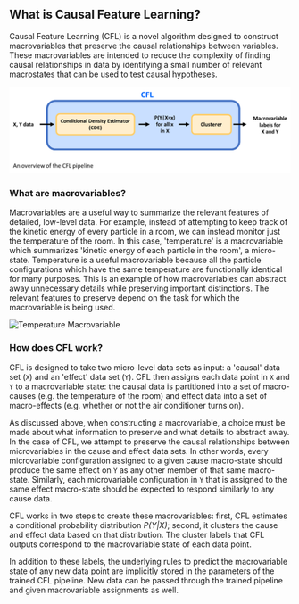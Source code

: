 ## What is Causal Feature Learning? 


Causal Feature Learning (CFL) is a novel algorithm designed to construct
macrovariables that preserve the causal relationships between variables. These
macrovariables are intended to reduce the complexity of finding causal
relationships in data by identifying a small number of relevant macrostates that
can be used to test causal hypotheses. 

![Overview of CFL pipeline](../img/CFLpipeline.png "overview of CFL pipeline")

### What are macrovariables? 

Macrovariables are a useful way to summarize the relevant features of detailed,
low-level data. For example, instead of attempting to keep track of the kinetic
energy of every particle in a room, we can instead monitor just the temperature
of the room. In this case, 'temperature' is a macrovariable which summarizes
'kinetic energy of each particle in the room', a micro-state. Temperature is a
useful macrovariable because all the particle configurations which have the same
temperature are functionally identical for many purposes. This is an example of
how macrovariables can abstract away unnecessary details while preserving
important distinctions. The relevant features to preserve depend on the task for
which the macrovariable is being used. 

![Temperature Macrovariable](../img/temp_macrovar.png "Temperature is a
macrovariable")

### How does CFL work? 

CFL is designed to take two micro-level data sets as input: a 'causal' data set
(`X`) and an 'effect' data set (`Y`). CFL then assigns each data point in `X`
and `Y` to a macrovariable state: the causal data is partitioned into a set of
macro-causes (e.g. the temperature of the room) and effect data into a set of
macro-effects (e.g. whether or not the air conditioner turns on). 


As discussed above, when constructing a macrovariable, a choice must be made
about what information to preserve and what details to abstract away. In the
case of CFL, we attempt to preserve the causal relationships between
microvariables in the cause and effect data sets. In other words, every
microvariable configuration assigned to a given cause macro-state should produce
the same effect on `Y` as any other member of that same macro-state. Similarly,
each microvariable configuration in `Y` that is assigned to the same effect
macro-state should be expected to respond similarly to any cause data.  


CFL works in two steps to create these macrovariables: first, CFL estimates a
conditional probability distribution _P(Y|X)_; second, it clusters the cause and
effect data based on that distribution. The cluster labels that CFL outputs
correspond to the macrovariable state of each data point. 

In addition to these labels, the underlying rules to predict the macrovariable
state of any new data point are implicitly stored in the parameters of the
trained CFL pipeline. New data can be passed through the trained pipeline and
given macrovariable assignments as well. 
